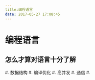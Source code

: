```yaml
---
title:编程语言
date: 2017-05-27 17:08:45
---
```


编程语言
========

怎么才算对语言十分了解
----------------------

#. 数据结构
#. 编译优化
#. 高并发
#. 通信
#. 
